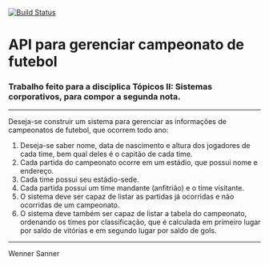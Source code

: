 [![Build Status](https://travis-ci.org/wennersgc/API-campeonato-futebol-p2.svg?branch=master)](https://travis-ci.org/wennersgc/API-campeonato-futebol-p2)
# API para gerenciar campeonato de futebol 
### Trabalho feito para a disciplica Tópicos II: Sistemas corporativos, para compor a segunda nota.  
---
Deseja-se construir um sistema para gerenciar as informações de campeonatos de futebol, que ocorrem todo ano:  
1. Deseja-se saber nome, data de nascimento e altura dos jogadores de cada time, bem qual deles é o capitão de cada time.
2. Cada partida do campeonato ocorre em um estádio, que possui nome e endereço. 
3. Cada time possui seu estádio-sede.
4. Cada partida possui um time mandante (anfitrião) e o time visitante.
5. O sistema deve ser capaz de listar as partidas já ocorridas e não ocorridas de um campeonato. 
6. O sistema deve também ser capaz de listar a tabela do campeonato, ordenando os times por classificação, que é calculada em primeiro lugar por saldo de vitórias e em segundo lugar por saldo de gols.                                                                                                          

---

Wenner Sanner
